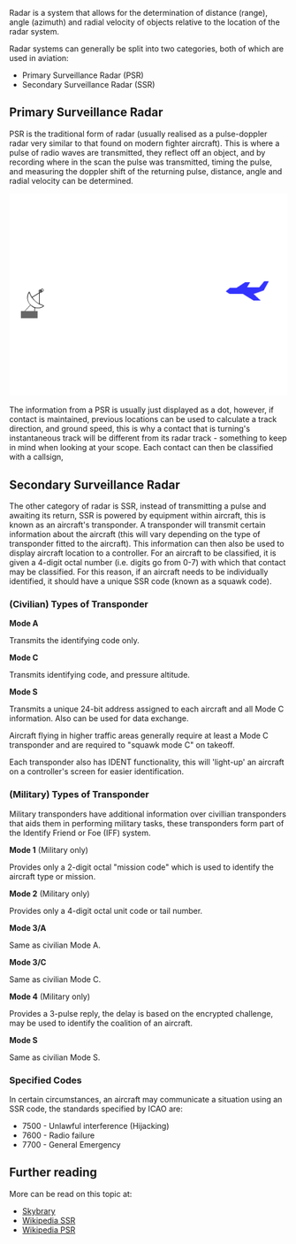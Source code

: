 Radar is a system that allows for the determination of distance (range), angle (azimuth) and radial velocity of objects relative to the location of the radar system.

Radar systems can generally be split into two categories, both of which are used in aviation:

- Primary Surveillance Radar (PSR)
- Secondary Surveillance Radar (SSR)

## Primary Surveillance Radar

PSR is the traditional form of radar (usually realised as a pulse-doppler radar very similar to that found on modern fighter aircraft). This is where a pulse of radio waves are transmitted, they reflect off an object, and by recording where in the scan the pulse was transmitted, timing the pulse, and measuring the doppler shift of the returning pulse, distance, angle and radial velocity can be determined.

![Pulse-Doppler Radar](../../assets/doppler_radar.webp)

The information from a PSR is usually just displayed as a dot, however, if contact is maintained, previous locations can be used to calculate a track direction, and ground speed, this is why a contact that is turning's instantaneous track will be different from its radar track - something to keep in mind when looking at your scope. Each contact can then be classified with a callsign, 

## Secondary Surveillance Radar

The other category of radar is SSR, instead of transmitting a pulse and awaiting its return, SSR is powered by equipment within aircraft, this is known as an aircraft's transponder. A transponder will transmit certain information about the aircraft (this will vary depending on the type of transponder fitted to the aircraft). This information can then also be used to display aircraft location to a controller. For an aircraft to be classified, it is given a 4-digit octal number (i.e. digits go from 0-7) with which that contact may be classified. For this reason, if an aircraft needs to be individually identified, it should have a unique SSR code (known as a squawk code).

### (Civilian) Types of Transponder

**Mode A**

Transmits the identifying code only.

**Mode C**

Transmits identifying code, and pressure altitude.

**Mode S**

Transmits a unique 24-bit address assigned to each aircraft and all Mode C information. Also can be used for data exchange.

Aircraft flying in higher traffic areas generally require at least a Mode C transponder and are required to "squawk mode C" on takeoff.

Each transponder also has IDENT functionality, this will 'light-up' an aircraft on a controller's screen for easier identification.

### (Military) Types of Transponder

Military transponders have additional information over civillian transponders that aids them in performing military tasks, these transponders form part of the Identify Friend or Foe (IFF) system.

**Mode 1** (Military only)

Provides only a 2-digit octal "mission code" which is used to identify the aircraft type or mission.

**Mode 2** (Military only)

Provides only a 4-digit octal unit code or tail number.

**Mode 3/A**

Same as civilian Mode A.

**Mode 3/C**

Same as civilian Mode C.

**Mode 4** (Military only)

Provides a 3-pulse reply, the delay is based on the encrypted challenge, may be used to identify the coalition of an aircraft.

**Mode S**

Same as civilian Mode S.

### Specified Codes

In certain circumstances, an aircraft may communicate a situation using an SSR code, the standards specified by ICAO are:

- 7500 - Unlawful interference (Hijacking)
- 7600 - Radio failure
- 7700 - General Emergency

## Further reading

More can be read on this topic at:

- [Skybrary](https://www.skybrary.aero/articles/transponder)
- [Wikipedia SSR](https://en.wikipedia.org/wiki/Secondary_surveillance_radar)
- [Wikipedia PSR](https://en.wikipedia.org/wiki/Primary_radar)

